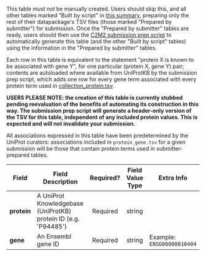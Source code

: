 This table *must not* be manually created. Users should skip this, and all other tables marked "Built by script" in [this summary](./C2M2-Table-Summary), preparing only the rest of their datapackage's TSV files (those marked "Prepared by submitter") for submission. Once the "Prepared by submitter" tables are ready, users should then use the [C2M2 submission prep script](https://osf.io/bq6k9/) to automatically generate this table (and the other "Built by script" tables) using the information in the "Prepared by submitter" tables.

Each row in this table is equivalent to the statement "protein X is known to be associated with gene Y", for one particular (protein X, gene Y) pair; contents are autoloaded where available from UniProtKB by the submission prep script, which adds one row for every gene term associated with every protein term used in [collection_protein.tsv](./TableInfo:-collection_protein.tsv).

**USERS PLEASE NOTE: the creation of this table is currently stubbed pending reevaluation of the benefits of automating its construction in this way. The submission prep script will generate a header-only version of the TSV for this table, independent of any included protein values. This is expected and will not invalidate your submission.**

All associations expressed in this table have been predetermined by the UniProt curators: associations included in `protein_gene.tsv` for a given submission will be those that contain protein terms used in submitter-prepared tables.

Field | Field Description | Required? | Field Value Type | Extra Info 
------|-------------------|:-----------:|:-------------:|------------
**protein** | A UniProt Knowledgebase (UniProtKB) protein ID (e.g. 'P94485')| Required | string | 
**gene** | An Ensembl gene ID | Required |  string |  Example: `ENSG00000010404`